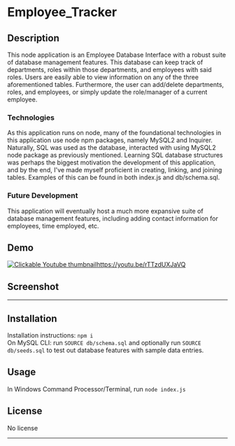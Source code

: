 # Employee_Tracker


## Description

This node application is an Employee Database Interface with a robust suite of database management features. This database can keep track of departments, roles within those departments, and employees with said roles. Users are easily able to view information on any of the three aforementioned tables. Furthermore, the user can add/delete departments, roles, and employees, or simply update the role/manager of a current employee.<!-- See Demo below to see the full functionality of this application. -->

### Technologies

As this application runs on node, many of the foundational technologies in this application use node npm packages, namely MySQL2 and Inquirer. Naturally, SQL was used as the database, interacted with using MySQL2 node package as previously mentioned. Learning SQL database structures was perhaps the biggest motivation the development of this application, and by the end, I've made myself proficient in creating, linking, and joining tables. Examples of this can be found in both index.js and db/schema.sql.

### Future Development

This application will eventually host a much more expansive suite of database management features, including adding contact information for employees, time employed, etc.

## Demo
[![Clickable Youtube thumbnail](https://img.youtube.com/vi/rTTzdUXJaVQ)](https://youtu.be/rTTzdUXJaVQ)https://youtu.be/rTTzdUXJaVQ


## Screenshot


---

## Installation

Installation instructions: `npm i`  
On MySQL CLI: run `SOURCE db/schema.sql` and optionally run `SOURCE db/seeds.sql` to test out database features with sample data entries.

## Usage

In Windows Command Processor/Terminal, run `node index.js`


## License

No license

---
